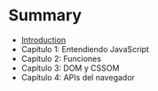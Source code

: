 # Summary

* [Introduction](README.md)
* Capítulo 1: Entendiendo JavaScript
* Capítulo 2: Funciones
* Capítulo 3: DOM y CSSOM
* Capítulo 4: APIs del navegador

